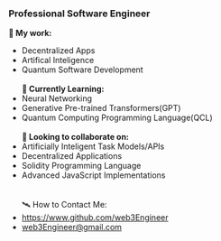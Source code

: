 ### Professional Software Engineer
**📖 My work:**
- Decentralized Apps
- Artifical Inteligence
- Quantum Software Development<br><br>
**🌱 Currently Learning:**
- Neural Networking
- Generative Pre-trained Transformers(GPT)
- Quantum Computing Programming Language(QCL)<br><br>
**🌳 Looking to collaborate on:**
- Artificially Inteligent Task Models/APIs
- Decentralized Applications
- Solidity Programming Language
- Advanced JavaScript Implementations<br><br><br>
🛰️ How to Contact Me:<br>
- https://www.github.com/web3Engineer
- web3Engineer@gmail.com<br><br><br>
